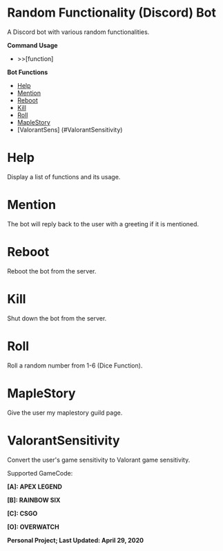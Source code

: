 # Random Functionality (Discord) Bot #
A Discord bot with various random functionalities.

**Command Usage**
- \>>\[function\]

**Bot Functions**
- [Help](#Help)
- [Mention](#Mention)
- [Reboot](#Reboot)
- [Kill](#Kill)
- [Roll](#Roll)
- [MapleStory](#MapleStory)
- [ValorantSens] <GameCode> <Sensitivity> (#ValorantSensitivity)

# Help #
Display a list of functions and its usage.

# Mention #
The bot will reply back to the user with a greeting if it is mentioned.

# Reboot #
Reboot the bot from the server.

# Kill #
Shut down the bot from the server.

# Roll #
Roll a random number from 1-6 (Dice Function).

# MapleStory #
Give the user my maplestory guild page.

# ValorantSensitivity #
Convert the user's game sensitivity to Valorant game sensitivity.

Supported GameCode:

**\[A\]: APEX LEGEND**

**\[B\]: RAINBOW SIX**

**\[C\]: CSGO**

**\[O\]: OVERWATCH**

**Personal Project; Last Updated: April 29, 2020**
